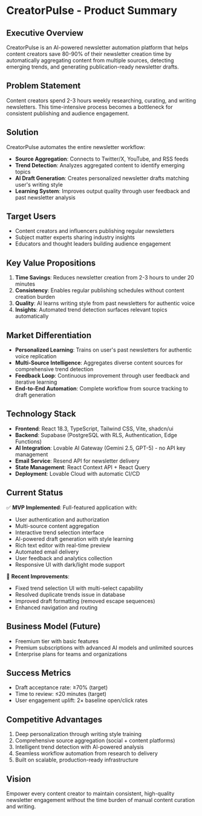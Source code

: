 # CreatorPulse - Product Summary

## Executive Overview
CreatorPulse is an AI-powered newsletter automation platform that helps content creators save 80-90% of their newsletter creation time by automatically aggregating content from multiple sources, detecting emerging trends, and generating publication-ready newsletter drafts.

## Problem Statement
Content creators spend 2-3 hours weekly researching, curating, and writing newsletters. This time-intensive process becomes a bottleneck for consistent publishing and audience engagement.

## Solution
CreatorPulse automates the entire newsletter workflow:
- **Source Aggregation**: Connects to Twitter/X, YouTube, and RSS feeds
- **Trend Detection**: Analyzes aggregated content to identify emerging topics
- **AI Draft Generation**: Creates personalized newsletter drafts matching user's writing style
- **Learning System**: Improves output quality through user feedback and past newsletter analysis

## Target Users
- Content creators and influencers publishing regular newsletters
- Subject matter experts sharing industry insights
- Educators and thought leaders building audience engagement

## Key Value Propositions
1. **Time Savings**: Reduces newsletter creation from 2-3 hours to under 20 minutes
2. **Consistency**: Enables regular publishing schedules without content creation burden
3. **Quality**: AI learns writing style from past newsletters for authentic voice
4. **Insights**: Automated trend detection surfaces relevant topics automatically

## Market Differentiation
- **Personalized Learning**: Trains on user's past newsletters for authentic voice replication
- **Multi-Source Intelligence**: Aggregates diverse content sources for comprehensive trend detection
- **Feedback Loop**: Continuous improvement through user feedback and iterative learning
- **End-to-End Automation**: Complete workflow from source tracking to draft generation

## Technology Stack
- **Frontend**: React 18.3, TypeScript, Tailwind CSS, Vite, shadcn/ui
- **Backend**: Supabase (PostgreSQL with RLS, Authentication, Edge Functions)
- **AI Integration**: Lovable AI Gateway (Gemini 2.5, GPT-5) - no API key management
- **Email Service**: Resend API for newsletter delivery
- **State Management**: React Context API + React Query
- **Deployment**: Lovable Cloud with automatic CI/CD

## Current Status
✅ **MVP Implemented**: Full-featured application with:
- User authentication and authorization
- Multi-source content aggregation
- Interactive trend selection interface
- AI-powered draft generation with style learning
- Rich text editor with real-time preview
- Automated email delivery
- User feedback and analytics collection
- Responsive UI with dark/light mode support

🔧 **Recent Improvements**:
- Fixed trend selection UI with multi-select capability
- Resolved duplicate trends issue in database
- Improved draft formatting (removed escape sequences)
- Enhanced navigation and routing

## Business Model (Future)
- Freemium tier with basic features
- Premium subscriptions with advanced AI models and unlimited sources
- Enterprise plans for teams and organizations

## Success Metrics
- Draft acceptance rate: ≥70% (target)
- Time to review: ≤20 minutes (target)
- User engagement uplift: 2× baseline open/click rates

## Competitive Advantages
1. Deep personalization through writing style training
2. Comprehensive source aggregation (social + content platforms)
3. Intelligent trend detection with AI-powered analysis
4. Seamless workflow automation from research to delivery
5. Built on scalable, production-ready infrastructure

## Vision
Empower every content creator to maintain consistent, high-quality newsletter engagement without the time burden of manual content curation and writing.
